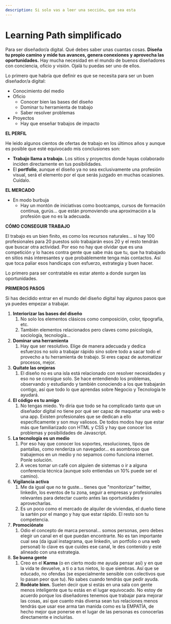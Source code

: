 ```yaml
---
description: Si solo vas a leer una sección… que sea esta
---
```


# Learning Path simplificado

Para ser diseñador/a digital. Qué debes saber unas cuantas cosas. **Diseña tu propio camino y mide tus avances, genera conexiones y aprovecha las oportunidades.** Hay mucha necesidad en el mundo de buenos diseñadores con conciencia, oficio y visión. Ojalá tu puedas ser uno de ellos.

Lo primero que habría que definir es que se necesita para ser un buen diseñador/a digital:

* Conocimiento del medio
* Oficio
  * Conocer bien las bases del diseño
  * Dominar tu herramienta de trabajo
  * Saber resolver problemas
* Proyectos
  * Hay que enseñar trabajos de impacto

**EL PERFIL**

He leido algunos cientos de ofertas de trabajo en los últimos años y aunque es posible que esté equivocado mis conclusiones son:

* **Trabajo llama a trabajo.** Los sitios y proyectos donde hayas colaborado inciden directamente en tus posibilidades.
* El **portfolio**, aunque el diseño ya no sea exclusivamente una profesión visual, será el elemento por el que serás juzgado en muchas ocasiones. Cuídalo.

**EL MERCADO**

* En modo burbuja
  * Hay un montón de iniciativas como bootcamps, cursos de formación continua, gurús… que están promoviendo una aproximación a la profesión que no es la adecuada.

**CÓMO CONSEGUIR TRABAJO**

El trabajo es un bien finito, es como los recursos naturales… si hay 100 profesionales para 20 puestos solo trabajarán esos 20 y el resto tendrán que buscar otra actividad. Por eso no hay que olvidar que es una competición y lo haces contra gente que sabe más que tu, que ha trabajado en sitios más interesantes y que probablemente tenga más contactos. Así que toca paliar esos handicaps con esfuerzo, estrategia y buen hacer.

Lo primero para ser contratable es estar atento a donde surgen las oportunidades.

**PRIMEROS PASOS**

Si has decidido entrar en el mundo del diseño digital hay algunos pasos que ya puedes empezar a trabajar.

1. **Interiorizar las bases del diseño**
   1. No solo los elementos clásicos como composición, color, tipografía, etc.
   2. También elementos relacionados pero claves como psicología, sociología, tecnología…
2. **Dominar una herramienta**
   1. Hay que ser resolutivo. Elige de manera adecuada y dedica esfuerzos no solo a trabajar rápido sino sobre todo a sacar todo el provecho a tu herramienta de trabajo. Si eres capaz de automatizar procesos, mejor.
3. **Quítate las orejeras**
   1. El diseño no es una isla está relacionado con resolver necesidades y eso no se consigue solo. Se hace entendiendo los problemas, observando y estudiando y también conociendo a los que trabajarán contigo, así que todo lo que aprendas sobre Negocio y Tecnología te ayudará.
4. **El código es tu amigo**
   1. No tengas miedo. Yo diría que todo se ha complicado tanto que un diseñador digital no tiene por qué ser capaz de maquetar una web o una app. Existen profesionales que se dedican a ello específicamente y son muy valiosos. De todos modos hay que estar más que familiarizado con HTML y CSS y hay que conocer los problemas y posibilidades de Javascript.
5. **La tecnología es un medio**
   1. Por eso hay que conocer los soportes, resoluciones, tipos de pantallas, como renderiza un navegador… es asombroso que trabajemos en un medio y no sepamos como funciona internet. Ponle solución.
   2. A veces tomar un café con alguien de sistemas o ir a alguna conferencia técnica \(aunque solo entiendas un 10% puede ser el camino\).
6. **Vigilancia activa**
   1. Me da igual que no te guste… tienes que "monitorizar" twitter, linkedin, los eventos de tu zona, seguir a empresas y profesionales relevantes para detectar cuanto antes las oportunidades y aprovecharlas.
   2. Es un poco como el mercado de alquiler de viviendas, el dueño tiene la sartén por el mango y hay que estar rápido. El resto son tu competencia.
7. **Promociónate**
   1. Odio el concepto de marca personal… somos personas, pero debes elegir un canal en el que puedan encontrarte. No es tan importante cual sea \(da igual instagrama, que linkedin, un portfolio o una web personal\) lo clave es que cuides ese canal, le des contenido y esté alineado con una estrategia.
8. **Se buena gente**
   1. Creo en el **Karma** \(o en cierto modo me ayuda pensar así\) y en que la vida te devuelve, a ti o a tus nietos, lo que siembras. Así que se educado, no ofendas \(se especialmente sensible con colectivos que lo pasan peor que tu\). No sabes cuando tendrás que pedir ayuda.
   2. **Rodéate bien.** Suelen decir que si estás en una sala con gente menos inteligente que tu estás en el lugar equivocado. No estoy de acuerdo porque los diseñadores tenemos que trabajar para mejorar las cosas, así que cuanto más diversa sean tus relaciones menos tendrás que usar ese arma tan manida como es la EMPATÍA, de hecho mejor que ponerse en el lugar de las personas es conocerlas directamente e incluirlas.


